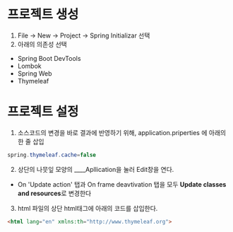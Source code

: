 # 프로젝트 생성
1) File -> New -> Project -> Spring Initializar 선택
2) 아래의 의존성 선택
- Spring Boot DevTools
- Lombok
- Spring Web
- Thymeleaf

# 프로젝트 설정
1) 소스코드의 변경을 바로 결과에 반영하기 위해, application.priperties 에 아래의 한 줄 삽입
```java
spring.thymeleaf.cache=false
```
2) 상단의 나뭇잎 모양의 ____Apllication을 눌러 Edit창을 연다.
- On 'Update action' 탭과 On frame deavtivation 탭을 모두 <strong>Update classes and resources</strong>로 변경한다
3) html 파일의 상단 html태그에 아래의 코드를 삽입한다.
```html
<html lang="en" xmlns:th="http://www.thymeleaf.org">
```